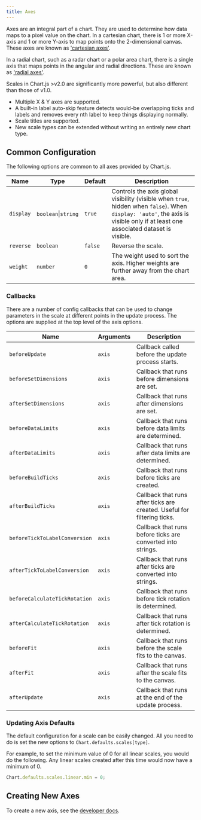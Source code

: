 ```yaml
---
title: Axes
---
```


Axes are an integral part of a chart. They are used to determine how data maps to a pixel value on the chart. In a cartesian chart, there is 1 or more X-axis and 1 or more Y-axis to map points onto the 2-dimensional canvas. These axes are known as ['cartesian axes'](./cartesian/index.md#cartesian-axes).

In a radial chart, such as a radar chart or a polar area chart, there is a single axis that maps points in the angular and radial directions. These are known as ['radial axes'](./radial/index.md#radial-axes).

Scales in Chart.js >v2.0 are significantly more powerful, but also different than those of v1.0.

* Multiple X & Y axes are supported.
* A built-in label auto-skip feature detects would-be overlapping ticks and labels and removes every nth label to keep things displaying normally.
* Scale titles are supported.
* New scale types can be extended without writing an entirely new chart type.

## Common Configuration

The following options are common to all axes provided by Chart.js.

| Name | Type | Default | Description
| ---- | ---- | ------- | -----------
| `display` | `boolean`\|`string` | `true` | Controls the axis global visibility (visible when `true`, hidden when `false`). When `display: 'auto'`, the axis is visible only if at least one associated dataset is visible.
| `reverse` | `boolean` | `false` | Reverse the scale.
| `weight` | `number` | `0` | The weight used to sort the axis. Higher weights are further away from the chart area.

### Callbacks

There are a number of config callbacks that can be used to change parameters in the scale at different points in the update process. The options are supplied at the top level of the axis options.

| Name | Arguments | Description
| ---- | --------- | -----------
| `beforeUpdate` | `axis` | Callback called before the update process starts.
| `beforeSetDimensions` | `axis` | Callback that runs before dimensions are set.
| `afterSetDimensions` | `axis` | Callback that runs after dimensions are set.
| `beforeDataLimits` | `axis` | Callback that runs before data limits are determined.
| `afterDataLimits` | `axis` | Callback that runs after data limits are determined.
| `beforeBuildTicks` | `axis` | Callback that runs before ticks are created.
| `afterBuildTicks` | `axis` | Callback that runs after ticks are created. Useful for filtering ticks.
| `beforeTickToLabelConversion` | `axis` | Callback that runs before ticks are converted into strings.
| `afterTickToLabelConversion` | `axis` | Callback that runs after ticks are converted into strings.
| `beforeCalculateTickRotation` | `axis` | Callback that runs before tick rotation is determined.
| `afterCalculateTickRotation` | `axis` | Callback that runs after tick rotation is determined.
| `beforeFit` | `axis` | Callback that runs before the scale fits to the canvas.
| `afterFit` | `axis` | Callback that runs after the scale fits to the canvas.
| `afterUpdate` | `axis` | Callback that runs at the end of the update process.

### Updating Axis Defaults

The default configuration for a scale can be easily changed. All you need to do is set the new options to `Chart.defaults.scales[type]`.

For example, to set the minimum value of 0 for all linear scales, you would do the following. Any linear scales created after this time would now have a minimum of 0.

```javascript
Chart.defaults.scales.linear.min = 0;
```

## Creating New Axes

To create a new axis, see the [developer docs](../developers/axes.md).
